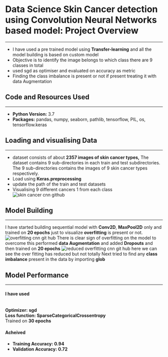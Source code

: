 # Data Science Skin Cancer detection using Convolution Neural Networks  based model: Project Overview
---
* I have used a pre trained model using **Transfer-learning** and all the model building is based on custom model
* Objective is to identify the image belongs to which class there are 9 classes in total
* used sgd as optimiser and evaluated on accuracy as metric
* Finding the class imbalance is present or not if present treating it with data Augmentation

## Code and Resources Used
---
* **Python Version:** 3.7
* **Packages:** pandas, numpy, seaborn, pathlib, tensorflow, PIL, os, tensorflow.keras

## Loading and visualising Data
---
* dataset consists of about **2357 images of skin cancer types,** The dataset contains 9 sub-directories in each train and test subdirectories. The 9 sub-directories contains the images of 9 skin cancer types respectively.
* Load using **Keras.preprocessing**
* update the path of the train and test datasets
* Visualising 9 different cancers 1 from each class
![skin cancer cnn github](https://user-images.githubusercontent.com/69252134/130804756-c6bc029a-3e90-44f3-8eb7-a30406397019.png)

## Model Building
---
I have started building sequential model with **Conv2D**, **MaxPool2D** only and trained on **20 epochs** just to visualize **overfitting** is present or not.
![overfitting cnn git hub](https://user-images.githubusercontent.com/69252134/130806093-172d6dfc-af74-483e-a4f5-80058f60e037.png)
There is clear sign of overfitting on the model to overcome this performed **data Augmentation** and added **Dropouts** and then trained on **20 epochs**
![reduced overfitting cnn git hub](https://user-images.githubusercontent.com/69252134/130806430-6fd82fae-5d8d-4281-9c65-2f888abf2afd.png)
here we can see the over fitting has reduced but not totally
Next tried to find any **class imbalance** present in the data by importing **glob**

## Model Performance
---
#### I have used
<br>**Optimizer:** **sgd**
<br>**Loss function: SparseCategoricalCrossentropy**
<br>Trained on **30 epochs**
#### Acheived
* **Training Accuracy: 0.94**
* **Validation Accuracy: 0.72**







